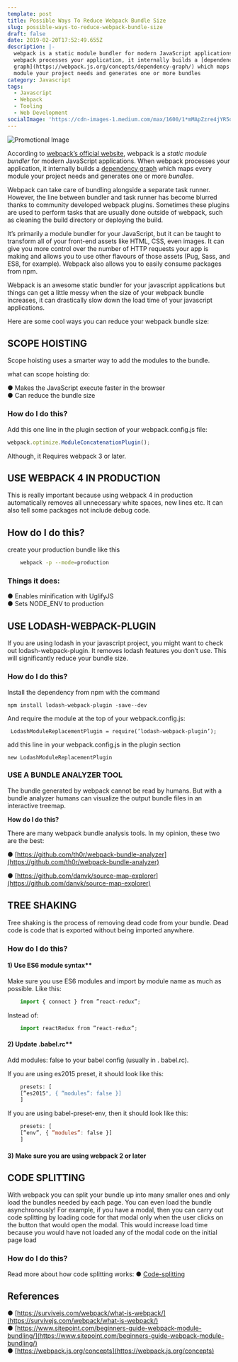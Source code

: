 ```yaml
---
template: post
title: Possible Ways To Reduce Webpack Bundle Size
slug: possible-ways-to-reduce-webpack-bundle-size
draft: false
date: 2019-02-20T17:52:49.655Z
description: |-
  webpack is a static module bundler for modern JavaScript applications. When
  webpack processes your application, it internally builds a [dependency
  graph](https://webpack.js.org/concepts/dependency-graph/) which maps every
  module your project needs and generates one or more bundles
category: Javascript
tags:
  - Javascript
  - Webpack
  - Tooling
  - Web Development
socialImage: 'https://cdn-images-1.medium.com/max/1600/1*mMApZzre4jYR5owWyF8Vug.jpeg'
---
```


![Promotional Image](https://cdn-images-1.medium.com/max/1600/1*mMApZzre4jYR5owWyF8Vug.jpeg)

According to [webpack’s official website](https://webpack.js.org/concepts),
webpack is a _static module bundler_ for modern JavaScript applications. When
webpack processes your application, it internally builds a [dependency
graph](https://webpack.js.org/concepts/dependency-graph/) which maps every
module your project needs and generates one or more _bundles_.

Webpack can take care of bundling alongside a separate task runner. However, the
line between bundler and task runner has become blurred thanks to community
developed webpack plugins. Sometimes these plugins are used to perform tasks
that are usually done outside of webpack, such as cleaning the build directory
or deploying the build.

It’s primarily a module bundler for your JavaScript, but it can be taught to
transform all of your front-end assets like HTML, CSS, even images. It can give
you more control over the number of HTTP requests your app is making and allows
you to use other flavours of those assets (Pug, Sass, and ES8, for example).
Webpack also allows you to easily consume packages from npm.

Webpack is an awesome static bundler for your javascript applications but things
can get a little messy when the size of your webpack bundle increases, it can
drastically slow down the load time of your javascript applications.

Here are some cool ways you can reduce your webpack bundle size:

## SCOPE HOISTING

Scope hoisting uses a smarter way to add the modules to the bundle.

what can scope hoisting do:

● Makes the JavaScript execute faster in the browser <br>
● Can reduce the bundle size

### How do I do this?

Add this one line in the plugin section of your webpack.config.js file:

```js
webpack.optimize.ModuleConcatenationPlugin();
```

Although, it Requires webpack 3 or later.

## USE WEBPACK 4 IN PRODUCTION

This is really important because using webpack 4 in production automatically
removes all unnecessary white spaces, new lines etc. It can also tell some
packages not include debug code.

## How do I do this?

create your production bundle like this

```bash
    webpack -p --mode=production
```

### Things it does:

● Enables minification with UglifyJS <br>
● Sets NODE_ENV to production

## USE LODASH-WEBPACK-PLUGIN

If you are using lodash in your javascript project, you might want to check out
lodash-webpack-plugin. It removes lodash features you don’t use. This will
significantly reduce your bundle size.

### How do I do this?

Install the dependency from npm with the command

    npm install lodash-webpack-plugin -save--dev

And require the module at the top of your webpack.config.js:

    ​​ LodashModuleReplacementPlugin = ​require​(​’lodash-webpack-plugin’​);

add this line in your webpack.config.js in the plugin section

    new LodashModuleReplacementPlugin

### USE A BUNDLE ANALYZER TOOL

The bundle generated by webpack cannot be read by humans. But with a bundle
analyzer humans can visualize the output bundle files in an interactive treemap.

**How do I do this?**

There are many webpack bundle analysis tools. In my opinion, these two are the
best:

●
[https://github.com/th0r/webpack-bundle-analyzer](https://github.com/th0r/webpack-bundle-analyzer)

●
[https://github.com/danvk/source-map-explorer](https://github.com/danvk/source-map-explorer)

## TREE SHAKING

Tree shaking is the process of removing dead code from your bundle. Dead code is
code that is exported without being imported anywhere.

### How do I do this?

#### 1) Use ES6 module syntax\*\*

Make sure you use ES6 modules and import by module name as much as possible.
Like this:

```js
    import { connect } ​from ”react-redux”​;
```

Instead of:

```js
    import reactRedux ​from ”react-redux”​;
```

#### 2) Update .babel.rc\*\*

Add modules: false to your babel config (usually in .​ babel.rc​).

If you are using es2015 preset, it should look like this:

```js
    presets: [
    [​”es2015"​, { ​”modules”​: ​false​ }]
    ]
```

If you are using babel-preset-env, then it should look like this:

```js
    presets: [
    [​”env”​, { ​”modules”​: ​false​ }]
    ]
```

#### 3) Make sure you are using webpack 2 or later

## CODE SPLITTING

With webpack you can split your bundle up into many smaller ones and only load
the bundles needed by each page. You can even load the bundle asynchronously!
For example, if you have a modal, then you can carry out code splitting by
loading code for that modal only when the user clicks on the button that would
open the modal. This would increase load time because you would have not loaded
any of the modal code on the initial page load

### How do I do this?

Read more about how code splitting works:
● [Code-splitting](https://webpack.js.org/guides/code-splitting/)

## References

● [https://survivejs.com/webpack/what-is-webpack/](https://survivejs.com/webpack/what-is-webpack/)<br>
● [https://www.sitepoint.com/beginners-guide-webpack-module-bundling/](https://www.sitepoint.com/beginners-guide-webpack-module-bundling/)<br>
● [https://webpack.js.org/concepts](https://webpack.js.org/concepts)
